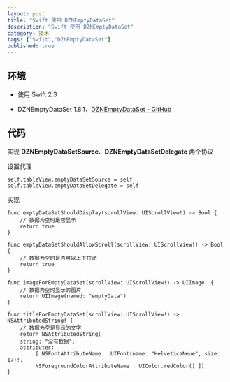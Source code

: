 ```yaml
---
layout: post
title: "Swift 使用 DZNEmptyDataSet"
description: "Swift 使用 DZNEmptyDataSet"
category: 技术
tags: ["Swfit","DZNEmptyDataSet"]
published: true
---
```


## 环境 ##

*	使用 Swift 2.3

*	DZNEmptyDataSet 1.8.1，[DZNEmptyDataSet - GitHub](https://github.com/dzenbot/DZNEmptyDataSet)

## 代码 ##

实现 **DZNEmptyDataSetSource**、**DZNEmptyDataSetDelegate** 两个协议

设置代理

<pre><code class="language-swift">self.tableView.emptyDataSetSource = self
self.tableView.emptyDataSetDelegate = self
</code></pre>

实现

<pre><code class="language-swift">func emptyDataSetShouldDisplay(scrollView: UIScrollView!) -> Bool {
	// 数据为空时是否显示
    return true
}

func emptyDataSetShouldAllowScroll(scrollView: UIScrollView!) -> Bool {
	// 数据为空时是否可以上下拉动
    return true
}

func imageForEmptyDataSet(scrollView: UIScrollView!) -> UIImage! {
	// 数据为空时显示的图片
    return UIImage(named: "emptyData")
}

func titleForEmptyDataSet(scrollView: UIScrollView!) -> NSAttributedString! {
	// 数据为空是显示的文字
    return NSAttributedString(
    string: "没有数据", 
    attributes: 
    	 [ NSFontAttributeName : UIFont(name: "HelveticaNeue", size: 17)!, 
    	 NSForegroundColorAttributeName : UIColor.redColor() ])
}
</code></pre>